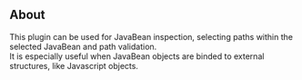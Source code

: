 <h2>About</h2>
<p>
This plugin can be used for JavaBean inspection, selecting paths within the selected JavaBean and path validation.<br>It is especially useful when JavaBean objects are binded to external structures, like Javascript objects.</p>
